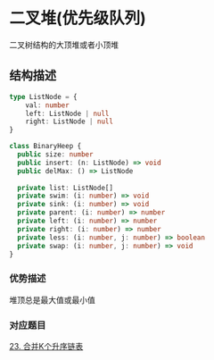 # 二叉堆(优先级队列)
二叉树结构的大顶堆或者小顶堆
## 结构描述
```typescript
type ListNode = {
    val: number
    left: ListNode | null
    right: ListNode | null
}

class BinaryHeep {
  public size: number
  public insert: (n: ListNode) => void 
  public delMax: () => ListNode
  
  private list: ListNode[]
  private swim: (i: number) => void
  private sink: (i: number) => void
  private parent: (i: number) => number
  private left: (i: number) => number
  private right: (i: number) => number
  private less: (i: number, j: number) => boolean
  private swap: (i: number, j: number) => void
}
```

### 优势描述
堆顶总是最大值或最小值

### 对应题目
[23. 合并K个升序链表](https://leetcode.cn/problems/merge-k-sorted-lists/)